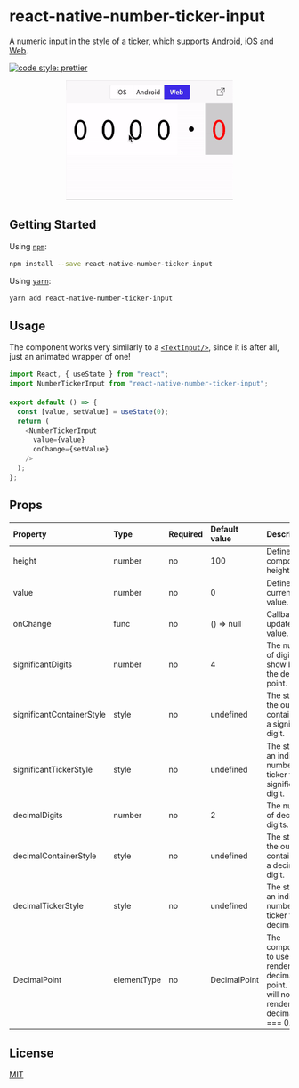 # react-native-number-ticker-input
A numeric input in the style of a ticker, which supports [Android](https://developer.android.com/), [iOS](https://developer.apple.com/) and [Web](https://github.com/necolas/react-native-web).

<a href="#badge">
  <img alt="code style: prettier" src="https://img.shields.io/badge/code_style-prettier-ff69b4.svg?style=flat-square">
</a>

<p align="center">
  <img alt="react-native-number-ticker-input" src="./public/demo.gif" />
</p>

## Getting Started

Using [`npm`]():

```bash
npm install --save react-native-number-ticker-input
```

Using [`yarn`]():

```bash
yarn add react-native-number-ticker-input
```

## Usage

The component works very similarly to a [`<TextInput/>`](https://reactnative.dev/docs/textinput), since it is after all, just an animated wrapper of one!

```javascript
import React, { useState } from "react";
import NumberTickerInput from "react-native-number-ticker-input";

export default () => {
  const [value, setValue] = useState(0);
  return (
    <NumberTickerInput
      value={value}
      onChange={setValue}
    />
  );
};
```

## Props

Property | Type | Required | Default value | Description
:--- | :--- | :--- | :--- | :---
height|number|no|100| Defines the component height.
value|number|no|0| Defines the current value.
onChange|func|no|() => null| Callback to update the value.
significantDigits|number|no|4| The number of digits to show before the decimal point.
significantContainerStyle|style|no|undefined| The style of the outer container for a significant digit.
significantTickerStyle|style|no|undefined| The style of an individual number ticker for a significant digit.
decimalDigits|number|no|2| The number of decimal digits.
decimalContainerStyle|style|no|undefined| The style of the outer container for a decimal digit.
decimalTickerStyle|style|no|undefined| The style of an individual number ticker for a decimal digit.
DecimalPoint|elementType|no|DecimalPoint|The component to use when rendering the decimal point. This will not be rendered if decimalDigits === 0.

## License
[MIT](https://opensource.org/licenses/MIT)
